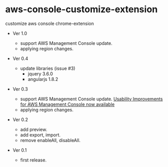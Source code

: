# aws-console-customize-extension
customize aws console chrome-extension

- Ver 1.0
  - support AWS Management Console update.
  - applying region changes.

- Ver 0.4
  - update libraries (issue #3)
    - jquery 3.6.0
    - angularjs 1.8.2

- Ver 0.3
  - support AWS Management Console update.
    [Usability Improvements for AWS Management Console now available][1]
  - applying region changes.

- Ver 0.2
  - add preview.
  - add export, import.
  - remove enableAll, disableAll.

- Ver 0.1
  - first release.

  [1]:https://aws.amazon.com/about-aws/whats-new/2020/09/usability-improvements-for-aws-management-console-now-available/

